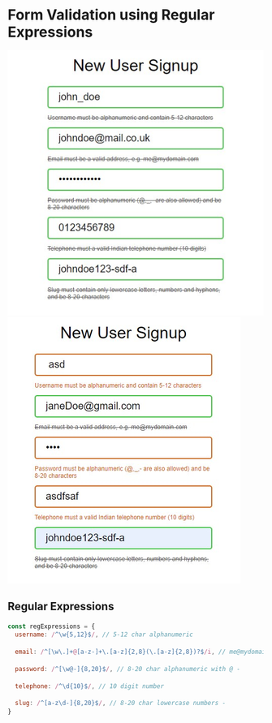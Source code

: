 # Form Validation using Regular Expressions

![validated form](assets/valid_form.jpeg)
![invalidated form](assets/invalid_form.jpeg)

## Regular Expressions

```javascript
const regExpressions = {
  username: /^\w{5,12}$/, // 5-12 char alphanumeric

  email: /^[\w\.]+@[a-z-]+\.[a-z]{2,8}(\.[a-z]{2,8})?$/i, // me@mydomain.com

  password: /^[\w@-]{8,20}$/, // 8-20 char alphanumeric with @ -

  telephone: /^\d{10}$/, // 10 digit number

  slug: /^[a-z\d-]{8,20}$/, // 8-20 char lowercase numbers -
}
```
